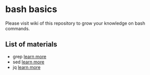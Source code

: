 # bash basics

Please visit wiki of this repository to grow your knowledge on bash commands.
## List of materials
-  grep [learn more](https://github.com/binodrajpandey/bashexamples/wiki/Grep)
- sed [learn more](https://github.com/binodrajpandey/bashexamples/wiki/sed)
- jq [learn more](https://github.com/binodrajpandey/bashexamples/wiki/jq)
